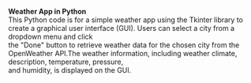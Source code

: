 <b>Weather App in Python</b>
<br>
This Python code is for a simple weather app using the Tkinter library to create a graphical user interface (GUI). Users can select a city from a dropdown menu and click
<br>
the "Done" button to retrieve weather data for the chosen city from the OpenWeather API.The weather information, including weather climate, description, temperature, pressure,
<br>
and humidity, is displayed on the GUI.

